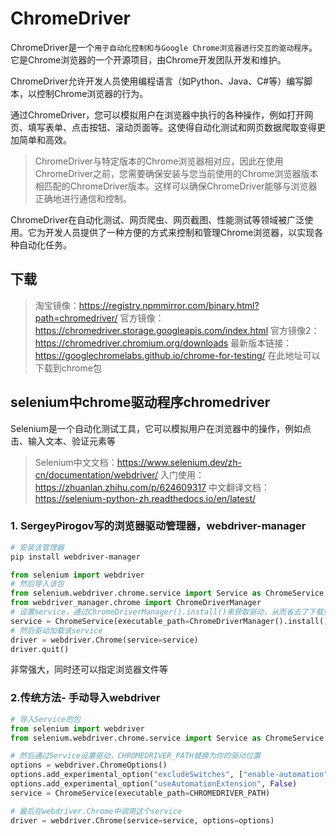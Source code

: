 # ChromeDriver

ChromeDriver是一个`用于自动化控制和与Google Chrome浏览器进行交互的驱动程序`。它是Chrome浏览器的一个开源项目，由Chrome开发团队开发和维护。

ChromeDriver允许开发人员使用编程语言（如Python、Java、C#等）编写脚本，以控制Chrome浏览器的行为。

通过ChromeDriver，您可以模拟用户在浏览器中执行的各种操作，例如打开网页、填写表单、点击按钮、滚动页面等。这使得自动化测试和网页数据爬取变得更加简单和高效。

> ChromeDriver与特定版本的Chrome浏览器相对应，因此在使用ChromeDriver之前，您需要确保安装与您当前使用的Chrome浏览器版本相匹配的ChromeDriver版本。这样可以确保ChromeDriver能够与浏览器正确地进行通信和控制。

ChromeDriver在自动化测试、网页爬虫、网页截图、性能测试等领域被广泛使用。它为开发人员提供了一种方便的方式来控制和管理Chrome浏览器，以实现各种自动化任务。



## 下载

> 淘宝镜像：https://registry.npmmirror.com/binary.html?path=chromedriver/
> 官方镜像：https://chromedriver.storage.googleapis.com/index.html
> 官方镜像2： https://chromedriver.chromium.org/downloads
> 最新版本链接：https://googlechromelabs.github.io/chrome-for-testing/  在此地址可以下载到chrome包


## selenium中chrome驱动程序chromedriver

Selenium是一个自动化测试工具，它可以模拟用户在浏览器中的操作，例如点击、输入文本、验证元素等

> Selenium中文文档：https://www.selenium.dev/zh-cn/documentation/webdriver/
> 入门使用：https://zhuanlan.zhihu.com/p/624609317
> 中文翻译文档： https://selenium-python-zh.readthedocs.io/en/latest/

### 1. SergeyPirogov写的浏览器驱动管理器，webdriver-manager

```sh
# 安装该管理器
pip install webdriver-manager
```

```py
from selenium import webdriver
# 然后导入该包
from selenium.webdriver.chrome.service import Service as ChromeService
from webdriver_manager.chrome import ChromeDriverManager
# 设置service，通过ChromeDriverManager().install()来获取驱动，从而省去了下载驱动和设置驱动的步骤
service = ChromeService(executable_path=ChromeDriverManager().install())
# 然后驱动加载该service
driver = webdriver.Chrome(service=service)
driver.quit()
```

非常强大，同时还可以指定浏览器文件等


### 2.传统方法- 手动导入webdriver

```py
# 导入Service的包
from selenium import webdriver
from selenium.webdriver.chrome.service import Service as ChromeService

# 然后通过Service设置驱动，CHROMEDRIVER_PATH替换为你的驱动位置
options = webdriver.ChromeOptions()
options.add_experimental_option("excludeSwitches", ["enable-automation"])
options.add_experimental_option("useAutomationExtension", False)
service = ChromeService(executable_path=CHROMEDRIVER_PATH)

# 最后在webdriver.Chrome中调用这个service
driver = webdriver.Chrome(service=service, options=options)

```

